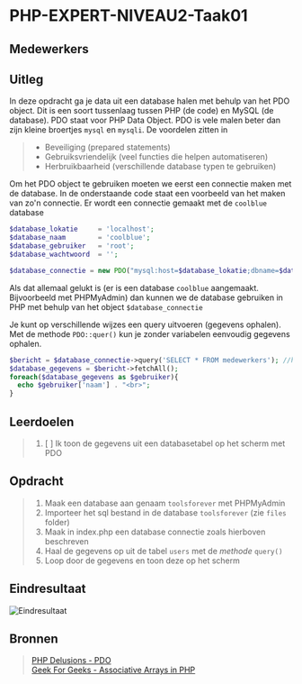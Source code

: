 # PHP-EXPERT-NIVEAU2-Taak01

## Medewerkers

## Uitleg

In deze opdracht ga je data uit een database halen met behulp van het PDO object. Dit is een soort tussenlaag tussen PHP (de code) en MySQL (de database). PDO staat voor PHP Data Object. PDO is vele malen beter dan zijn kleine broertjes `mysql` en `mysqli`.
De voordelen zitten in

> * Beveiliging (prepared statements)
> * Gebruiksvriendelijk (veel functies die helpen automatiseren)
> * Herbruikbaarheid (verschillende database typen te gebruiken)

Om het PDO object te gebruiken moeten we eerst een connectie maken met de database.
In de onderstaande code staat een voorbeeld van het maken van zo'n connectie. Er wordt een connectie gemaakt met de `coolblue` database

```php
$database_lokatie     = 'localhost';
$database_naam        = 'coolblue';
$database_gebruiker   = 'root';
$database_wachtwoord  = '';

$database_connectie = new PDO("mysql:host=$database_lokatie;dbname=$database_naam", $database_gebruiker, $database_wachtwoord);
```

Als dat allemaal gelukt is (er is een database `coolblue` aangemaakt. Bijvoorbeeld met PHPMyAdmin) dan kunnen we de database gebruiken in PHP
met behulp van het object `$database_connectie`

Je kunt op verschillende wijzes een query uitvoeren (gegevens ophalen). Met de methode `PDO::quer()` kun je zonder variabelen eenvoudig gegevens ophalen.

```php
$bericht = $database_connectie->query('SELECT * FROM medewerkers'); //haal alle gebruikers op uit de database coolblue
$database_gegevens = $bericht->fetchAll();
foreach($database_gegevens as $gebruiker){  
  echo $gebruiker['naam'] . "<br>";
}
```

## Leerdoelen

> 1. [ ] Ik toon de gegevens uit een databasetabel op het scherm met PDO

## Opdracht

> 1. Maak een database aan genaam `toolsforever` met PHPMyAdmin
> 2. Importeer het sql bestand in de database `toolsforever` (zie `files` folder)
> 3. Maak in index.php een database connectie zoals hierboven beschreven
> 4. Haal de gegevens op uit de tabel `users` met de _methode_ `query()`
> 5. Loop door de gegevens en toon deze op het scherm

## Eindresultaat

![Eindresultaat](https://github.com/ROC-van-Amsterdam-College-Amstelland/PHP-EXPERT/blob/master/niveau3/taak01/images/resultaat.png)

## Bronnen

> [PHP Delusions - PDO](https://phpdelusions.net/pdo)  
> [Geek For Geeks - Associative Arrays in PHP](https://www.geeksforgeeks.org/associative-arrays-in-php/)  
